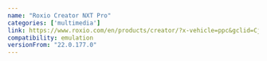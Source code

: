 ```yaml
---
name: "Roxio Creator NXT Pro"
categories: ['multimedia']
link: https://www.roxio.com/en/products/creator/?x-vehicle=ppc&gclid=CjwKCAjw_YShBhAiEiwAMomsEHJArdIxYKiXH2b6LtKrWMl8MArVXysodYmWHpKKciGbhZ_ixjTsJhoCh8gQAvD_BwE
compatibility: emulation
versionFrom: "22.0.177.0"
---
```


